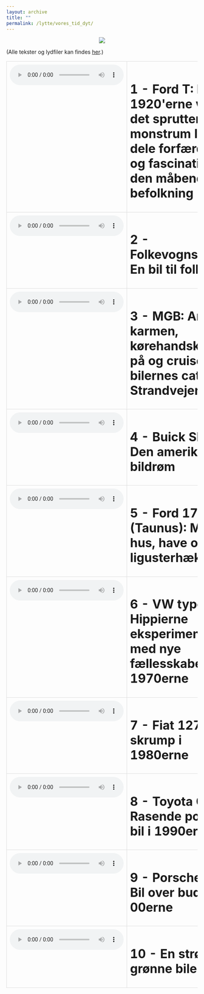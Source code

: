 ```yaml
---
layout: archive
title: ""
permalink: /lytte/vores_tid_dyt/
---
```


<p align="center"><img src="https://tongchen779.github.io/dansk/images/tid/dyt.png"/></p>

<style>
    table {
        border-collapse: collapse;
        width: 100%;
    }
    th, td {
        border: 1px solid #dddddd;
        padding: 8px;
        text-align: left;
    }
    /* Customize width for specific columns */
    th:nth-child(1), td:nth-child(1) {
        width: 20%; /* First column */
    }
    th:nth-child(2), td:nth-child(2) {
        width: 80%; /* Second column */
    }
</style>

(Alle tekster og lydfiler kan findes [her](https://natmus.dk/vorestid/podcast-dyt-i-danmarkshistorien/).)
<table align="center" cellspacing="5" style="text-align: left" width="100%">
<tr>
<td style="vertical-align: top;"> <audio controls src="https://api.spreaker.com/v2/episodes/54063741/ondemand.mp3"></audio> </td>
<td><h1> 1 - Ford T: I 1920'erne vækker det spruttende monstrum lige dele forfærdelse og fascination hos den måbende befolkning </h1></td>
<td><a href="https://natmus.dk/fileadmin/user_upload/Editor/natmus/Vores_Tid/Transskriptioner/Dyt_i_Danmarkshistorien/S1E1_DYT_I_DANMARKSHISTORIEN.pdf">text</a></td>
</tr>

<tr>
<td style="vertical-align: top;"> <audio controls src="https://api.spreaker.com/v2/episodes/54136502/ondemand.mp3"></audio> </td>
<td><h1> 2 - Folkevognsboblen: En bil til folket </h1></td>
<td><a href="https://natmus.dk/fileadmin/user_upload/Editor/natmus/Vores_Tid/Transskriptioner/Dyt_i_Danmarkshistorien/S1E2_DYT_I_DANMARKSHISTORIEN.pdf">text</a></td>
</tr>

<tr>
<td style="vertical-align: top;"> <audio controls src="https://api.spreaker.com/v2/episodes/54351092/ondemand.mp3"></audio> </td>
<td><h1> 3 - MGB: Armen i karmen, kørehandskerne på og cruise ud ad bilernes catwalk: Strandvejen </h1></td>
<td><a href="https://natmus.dk/fileadmin/user_upload/Editor/natmus/Vores_Tid/Transskriptioner/Dyt_i_Danmarkshistorien/S1E3_DYT_I_DANMARKSHISTORIEN.pdf">text</a></td>
</tr>

<tr>
<td style="vertical-align: top;"> <audio controls src="https://api.spreaker.com/v2/episodes/54550406/ondemand.mp3"></audio> </td>
<td><h1> 4 - Buick Skylark: Den amerikanske bildrøm </h1></td>
<td><a href="https://natmus.dk/fileadmin/user_upload/Editor/natmus/Vores_Tid/Transskriptioner/Dyt_i_Danmarkshistorien/S1E4_DYT_I_DANMARKSHISTORIEN.pdf">text</a></td>
</tr>

<tr>
<td style="vertical-align: top;"> <audio controls src="https://api.spreaker.com/v2/episodes/54561902/ondemand.mp3"></audio> </td>
<td><h1> 5 - Ford 17M RS (Taunus): Matcher hus, have og ligusterhæk </h1></td>
<td><a href="https://natmus.dk/fileadmin/user_upload/Editor/natmus/Vores_Tid/Transskriptioner/Dyt_i_Danmarkshistorien/S1E5_DYT_I_DANMARKSHISTORIEN.pdf">text</a></td>
</tr>

<tr>
<td style="vertical-align: top;"> <audio controls src="https://api.spreaker.com/v2/episodes/55590258/ondemand.mp3"></audio> </td>
<td><h1> 6 - VW type 2: Hippierne eksperimenterer med nye fællesskaber i 1970erne </h1></td>
<td><a href="https://natmus.dk/fileadmin/user_upload/Editor/natmus/Vores_Tid/Transskriptioner/Dyt_i_Danmarkshistorien/S1E6_DYT_I_DANMARKSHISTORIEN.pdf">text</a></td>
</tr>

<tr>
<td style="vertical-align: top;"> <audio controls src="https://api.spreaker.com/v2/episodes/55590260/ondemand.mp3"></audio> </td>
<td><h1> 7 - Fiat 127: Bil på skrump i 1980erne </h1></td>
<td><a href="https://natmus.dk/fileadmin/user_upload/Editor/natmus/Vores_Tid/Transskriptioner/Dyt_i_Danmarkshistorien/S1E7_DYT_I_DANMARKSHISTORIEN.pdf">text</a></td>
</tr>

<tr>
<td style="vertical-align: top;"> <audio controls src="https://api.spreaker.com/v2/episodes/55590270/ondemand.mp3"></audio> </td>
<td><h1> 8 - Toyota Corolla: Rasende populær bil i 1990erne </h1></td>
<td><a href="https://natmus.dk/fileadmin/user_upload/Editor/natmus/Vores_Tid/Transskriptioner/Dyt_i_Danmarkshistorien/S1E8_DYT_I_DANMARKSHISTORIEN.pdf">text</a></td>
</tr>

<tr>
<td style="vertical-align: top;"> <audio controls src="https://api.spreaker.com/v2/episodes/55590290/ondemand.mp3"></audio> </td>
<td><h1> 9 - Porsche 911: Bil over budget i 00erne </h1></td>
<td><a href="https://natmus.dk/fileadmin/user_upload/Editor/natmus/Vores_Tid/Transskriptioner/Dyt_i_Danmarkshistorien/S1E9_DYT_I_DANMARKSHISTORIEN.pdf">text</a></td>
</tr>

<tr>
<td style="vertical-align: top;"> <audio controls src="https://api.spreaker.com/v2/episodes/56367474/ondemand.mp3"></audio> </td>
<td><h1> 10 - En strøm af grønne biler </h1></td>
<td><a href="https://natmus.dk/fileadmin/user_upload/Editor/natmus/Vores_Tid/Transskriptioner/Dyt_i_Danmarkshistorien/S1E10_DYT_I_dANMARKSHISTORIEN.pdf">text</a></td>
</tr>
</table>